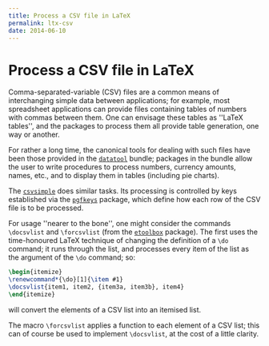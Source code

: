 ```yaml
---
title: Process a CSV file in LaTeX
permalink: ltx-csv
date: 2014-06-10
---
```

# Process a CSV file in LaTeX




Comma-separated-variable (CSV) files are a common means of
interchanging simple data between applications; for example, most
spreadsheet applications can provide files containing tables of
numbers with commas between them.  One can envisage these tables as
''LaTeX tables'', and the packages to process them all provide
table generation, one way or another.


For rather a long time, the canonical tools for dealing with such
files have been those provided in the [`datatool`](https://ctan.org/pkg/datatool) bundle;
packages in the bundle allow the user to write procedures to process
numbers, currency amounts, names, etc., and to display them in tables
(including pie charts).


The [`csvsimple`](https://ctan.org/pkg/csvsimple) does similar tasks.  Its processing is
controlled by keys established via the [`pgfkeys`](https://ctan.org/pkg/pgfkeys) package,
which define how each row of the CSV file is to be processed.


For usage ''nearer to the bone'', one might consider the commands
`\docsvlist` and `\forcsvlist` (from the [`etoolbox`](https://ctan.org/pkg/etoolbox)
package).  The first uses the time-honoured LaTeX technique of
changing the definition of a `\do` command; it runs through the
list, and processes every item of the list as the argument of the
`\do` command; so:
```latex
\begin{itemize}
\renewcommand*{\do}[1]{\item #1}
\docsvlist{item1, item2, {item3a, item3b}, item4}
\end{itemize}
```
will convert the elements of a CSV list into an itemised list.


The macro `\forcsvlist` applies a function to each element of a
CSV list; this can of course be used to implement
`\docsvlist`, at the cost of a little clarity.










